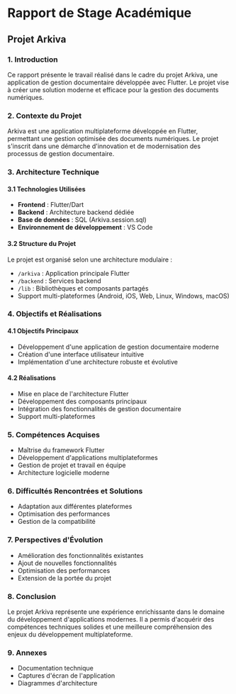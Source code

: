 # Rapport de Stage Académique
## Projet Arkiva

### 1. Introduction
Ce rapport présente le travail réalisé dans le cadre du projet Arkiva, une application de gestion documentaire développée avec Flutter. Le projet vise à créer une solution moderne et efficace pour la gestion des documents numériques.

### 2. Contexte du Projet
Arkiva est une application multiplateforme développée en Flutter, permettant une gestion optimisée des documents numériques. Le projet s'inscrit dans une démarche d'innovation et de modernisation des processus de gestion documentaire.

### 3. Architecture Technique
#### 3.1 Technologies Utilisées
- **Frontend** : Flutter/Dart
- **Backend** : Architecture backend dédiée
- **Base de données** : SQL (Arkiva.session.sql)
- **Environnement de développement** : VS Code

#### 3.2 Structure du Projet
Le projet est organisé selon une architecture modulaire :
- `/arkiva` : Application principale Flutter
- `/backend` : Services backend
- `/lib` : Bibliothèques et composants partagés
- Support multi-plateformes (Android, iOS, Web, Linux, Windows, macOS)

### 4. Objectifs et Réalisations
#### 4.1 Objectifs Principaux
- Développement d'une application de gestion documentaire moderne
- Création d'une interface utilisateur intuitive
- Implémentation d'une architecture robuste et évolutive

#### 4.2 Réalisations
- Mise en place de l'architecture Flutter
- Développement des composants principaux
- Intégration des fonctionnalités de gestion documentaire
- Support multi-plateformes

### 5. Compétences Acquises
- Maîtrise du framework Flutter
- Développement d'applications multiplateformes
- Gestion de projet et travail en équipe
- Architecture logicielle moderne

### 6. Difficultés Rencontrées et Solutions
- Adaptation aux différentes plateformes
- Optimisation des performances
- Gestion de la compatibilité

### 7. Perspectives d'Évolution
- Amélioration des fonctionnalités existantes
- Ajout de nouvelles fonctionnalités
- Optimisation des performances
- Extension de la portée du projet

### 8. Conclusion
Le projet Arkiva représente une expérience enrichissante dans le domaine du développement d'applications modernes. Il a permis d'acquérir des compétences techniques solides et une meilleure compréhension des enjeux du développement multiplateforme.

### 9. Annexes
- Documentation technique
- Captures d'écran de l'application
- Diagrammes d'architecture 
